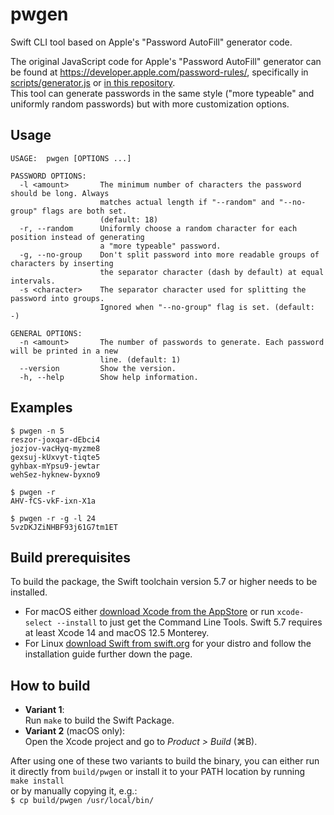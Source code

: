 # pwgen
Swift CLI tool based on Apple's "Password AutoFill" generator code.

The original JavaScript code for Apple's "Password AutoFill" generator can be found at https://developer.apple.com/password-rules/, specifically in [scripts/generator.js](https://developer.apple.com/password-rules/scripts/generator.js) or [in this repository](_appleJS/js/generator.js).  
This tool can generate passwords in the same style ("more typeable" and uniformly random passwords) but with more customization options.

## Usage

```
USAGE:  pwgen [OPTIONS ...]

PASSWORD OPTIONS:
  -l <amount>       The minimum number of characters the password should be long. Always
                    matches actual length if "--random" and "--no-group" flags are both set.
                    (default: 18)
  -r, --random      Uniformly choose a random character for each position instead of generating
                    a "more typeable" password.
  -g, --no-group    Don't split password into more readable groups of characters by inserting
                    the separator character (dash by default) at equal intervals.
  -s <character>    The separator character used for splitting the password into groups.
                    Ignored when "--no-group" flag is set. (default: -)

GENERAL OPTIONS:
  -n <amount>       The number of passwords to generate. Each password will be printed in a new
                    line. (default: 1)
  --version         Show the version.
  -h, --help        Show help information.
```

## Examples

```
$ pwgen -n 5
reszor-joxqar-dEbci4
jozjov-vacHyq-myzme8
gexsuj-kUxvyt-tiqte5
gyhbax-mYpsu9-jewtar
wehSez-hyknew-byxno9
```

```
$ pwgen -r
AHV-fCS-vkF-ixn-X1a
```

```
$ pwgen -r -g -l 24
5vzDKJZiNHBF93j61G7tm1ET
```

## Build prerequisites

To build the package, the Swift toolchain version 5.7 or higher needs to be installed.  
- For macOS either [download Xcode from the AppStore](https://apps.apple.com/us/app/xcode/id497799835) or run `xcode-select --install` to just get the Command Line Tools. Swift 5.7 requires at least Xcode 14 and macOS 12.5 Monterey.
- For Linux [download Swift from swift.org](https://www.swift.org/download/) for your distro and follow the installation guide further down the page.

## How to build

- **Variant 1**:  
Run `make` to build the Swift Package.
- **Variant 2** (macOS only):  
Open the Xcode project and go to *Product > Build* (⌘B).

After using one of these two variants to build the binary, you can either run it directly from `build/pwgen` or install it to your PATH location by running  
`make install`  
or by manually copying it, e.g.:  
`$ cp build/pwgen /usr/local/bin/`
